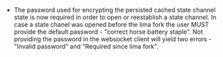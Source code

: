 - The password used for encrypting the persisted cached state channel state is now 
required in order to open or reestablish a state channel. In case a state chanel was opened before the lima fork the
user MUST provide the default password - "correct horse battery staple". Not providing the password in the websocket client
will yield two errors - "Invalid password" and "Required since lima fork".
